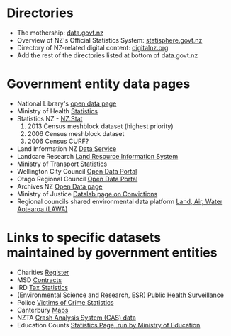 # Directories
* The mothership: [data.govt.nz](http://data.govt.nz)
* Overview of NZ's Official Statistics System: [statisphere.govt.nz](http://www.statisphere.govt.nz)
* Directory of NZ-related digital content: [digitalnz.org](http://www.digitalnz.org)
* Add the rest of the directories listed at bottom of data.govt.nz

# Government entity data pages
* National Library's [open data page](http://natlib.govt.nz/about-us/open-data/)
* Ministry of Health [Statistics](http://www.health.govt.nz/nz-health-statistics)
* Statistics NZ - [NZ.Stat](http://nzdotstat.stats.govt.nz/wbos/Index.aspx)
  1. 2013 Census meshblock dataset (highest priority)
  2. 2006 Census meshblock dataset
  3. 2006 Census CURF?
* Land Information NZ [Data Service](https://data.linz.govt.nz/)
* Landcare Research [Land Resource Information System](https://lris.scinfo.org.nz/)
* Ministry of Transport [Statistics](http://www.transport.govt.nz/research/)
* Wellington City Council [Open Data Portal](http://data.wcc.opendata.arcgis.com/)
* Otago Regional Council [Open Data Portal](http://data.orc.govt.nz/)
* Archives NZ [Open Data page](http://archives.govt.nz/open-data)
* Ministry of Justice [Datalab page on Convictions](http://datalab.justice.govt.nz/)
* Regional councils shared environmental data platform [Land, Air, Water Aotearoa (LAWA)](http://www.lawa.org.nz/)

# Links to specific datasets maintained by government entities
* Charities [Register](https://www.charities.govt.nz/charities-in-new-zealand/the-charities-register/advanced-search/)
* MSD [Contracts](http://map.contractmapping.govt.nz/)
* IRD [Tax Statistics](http://www.ird.govt.nz/aboutir/external-stats/tax-statistics-sitemap.html)
* (Environmental Science and Research, ESR) [Public Health Surveillance](https://surv.esr.cri.nz/surveillance/annual_surveillance.php)
* Police [Victims of Crime Statistics](http://www.police.govt.nz/about-us/publication/new-recorded-crime-victimisation-statistics-rcvs)
* Canterbury [Maps](http://opendata.canterburymaps.govt.nz/)
* NZTA [Crash Analysis System (CAS) data](http://www.nzta.govt.nz/resources/crash-analysis-system-data/index.html)
* Education Counts [Statistics Page, run by Ministry of Education](http://www.educationcounts.govt.nz/statistics)
 
